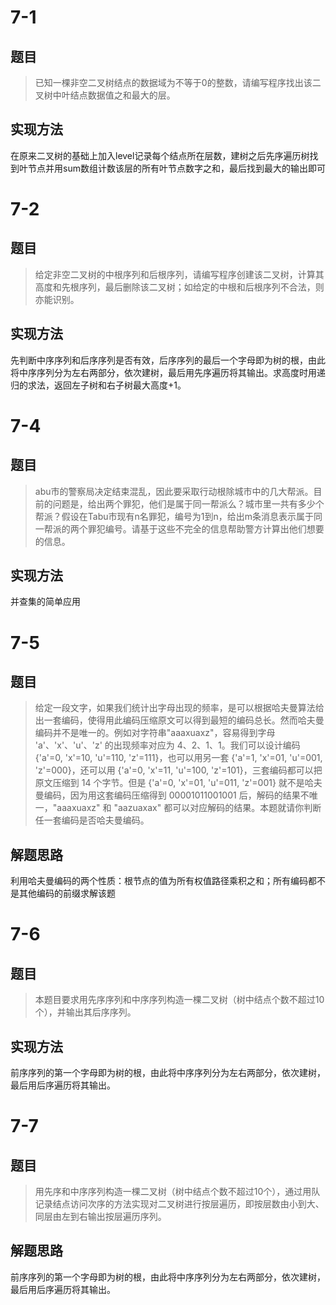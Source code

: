 # 7-1

## 题目

> 已知一棵非空二叉树结点的数据域为不等于0的整数，请编写程序找出该二叉树中叶结点数据值之和最大的层。

## 实现方法

在原来二叉树的基础上加入level记录每个结点所在层数，建树之后先序遍历树找到叶节点并用sum数组计数该层的所有叶节点数字之和，最后找到最大的输出即可



# 7-2

## 题目

> 给定非空二叉树的中根序列和后根序列，请编写程序创建该二叉树，计算其高度和先根序列，最后删除该二叉树；如给定的中根和后根序列不合法，则亦能识别。

## 实现方法

先判断中序序列和后序序列是否有效，后序序列的最后一个字母即为树的根，由此将中序序列分为左右两部分，依次建树，最后用先序遍历将其输出。求高度时用递归的求法，返回左子树和右子树最大高度+1。



# 7-4

## 题目

> abu市的警察局决定结束混乱，因此要采取行动根除城市中的几大帮派。目前的问题是，给出两个罪犯，他们是属于同一帮派么？城市里一共有多少个帮派？假设在Tabu市现有n名罪犯，编号为1到n，给出m条消息表示属于同一帮派的两个罪犯编号。请基于这些不完全的信息帮助警方计算出他们想要的信息。

## 实现方法

并查集的简单应用



# 7-5

## 题目

> 给定一段文字，如果我们统计出字母出现的频率，是可以根据哈夫曼算法给出一套编码，使得用此编码压缩原文可以得到最短的编码总长。然而哈夫曼编码并不是唯一的。例如对字符串"aaaxuaxz"，容易得到字母 'a'、'x'、'u'、'z' 的出现频率对应为 4、2、1、1。我们可以设计编码 {'a'=0, 'x'=10, 'u'=110, 'z'=111}，也可以用另一套 {'a'=1, 'x'=01, 'u'=001, 'z'=000}，还可以用 {'a'=0, 'x'=11, 'u'=100, 'z'=101}，三套编码都可以把原文压缩到 14 个字节。但是 {'a'=0, 'x'=01, 'u'=011, 'z'=001} 就不是哈夫曼编码，因为用这套编码压缩得到 00001011001001 后，解码的结果不唯一，"aaaxuaxz" 和 "aazuaxax" 都可以对应解码的结果。本题就请你判断任一套编码是否哈夫曼编码。

## 解题思路

利用哈夫曼编码的两个性质：根节点的值为所有权值路径乘积之和；所有编码都不是其他编码的前缀求解该题



# 7-6

## 题目

> 本题目要求用先序序列和中序序列构造一棵二叉树（树中结点个数不超过10个），并输出其后序序列。

## 实现方法

前序序列的第一个字母即为树的根，由此将中序序列分为左右两部分，依次建树，最后用后序遍历将其输出。



# 7-7

## 题目

> 用先序和中序序列构造一棵二叉树（树中结点个数不超过10个），通过用队记录结点访问次序的方法实现对二叉树进行按层遍历，即按层数由小到大、同层由左到右输出按层遍历序列。

## 解题思路

前序序列的第一个字母即为树的根，由此将中序序列分为左右两部分，依次建树，最后用后序遍历将其输出。






